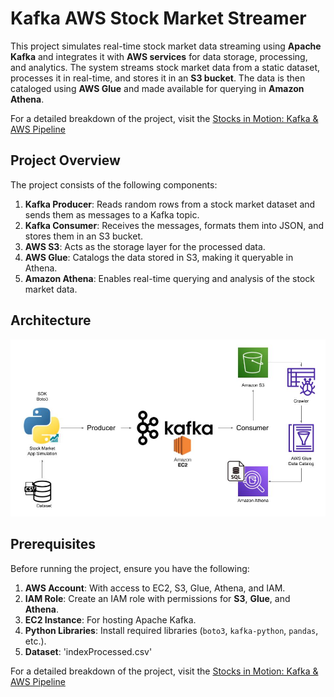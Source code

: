 # Kafka AWS Stock Market Streamer

This project simulates real-time stock market data streaming using **Apache Kafka** and integrates it with **AWS services** for data storage, processing, and analytics. The system streams stock market data from a static dataset, processes it in real-time, and stores it in an **S3 bucket**. The data is then cataloged using **AWS Glue** and made available for querying in **Amazon Athena**.

For a detailed breakdown of the project, visit the <a href="https://devengine.notion.site/Stocks-in-Motion-Kafka-AWS-Pipeline-19c32fa5808880e992dee44407a88313?pvs=4" target="_blank">Stocks in Motion: Kafka & AWS Pipeline</a>


## Project Overview

The project consists of the following components:
1. **Kafka Producer**: Reads random rows from a stock market dataset and sends them as messages to a Kafka topic.
2. **Kafka Consumer**: Receives the messages, formats them into JSON, and stores them in an S3 bucket.
3. **AWS S3**: Acts as the storage layer for the processed data.
4. **AWS Glue**: Catalogs the data stored in S3, making it queryable in Athena.
5. **Amazon Athena**: Enables real-time querying and analysis of the stock market data.


## Architecture

![Alt Text](https://github.com/suryadeipreddyk/kafka-aws-stock-market-streamer/blob/main/Architecture.jpg)



## Prerequisites


Before running the project, ensure you have the following:
1. **AWS Account**: With access to EC2, S3, Glue, Athena, and IAM.
2. **IAM Role**: Create an IAM role with permissions for **S3**, **Glue**, and **Athena**.
3. **EC2 Instance**: For hosting Apache Kafka.
4. **Python Libraries**: Install required libraries (`boto3`, `kafka-python`, `pandas`, etc.).
5. **Dataset**: 'indexProcessed.csv'

For a detailed breakdown of the project, visit the <a href="https://devengine.notion.site/Stocks-in-Motion-Kafka-AWS-Pipeline-19c32fa5808880e992dee44407a88313?pvs=4" target="_blank">Stocks in Motion: Kafka & AWS Pipeline</a>
